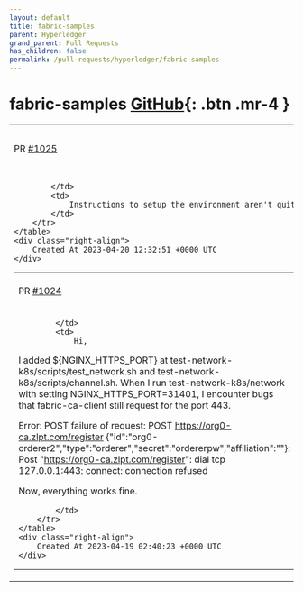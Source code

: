 ```yaml
---
layout: default
title: fabric-samples
parent: Hyperledger
grand_parent: Pull Requests
has_children: false
permalink: /pull-requests/hyperledger/fabric-samples
---
```


# fabric-samples <span class="fs-3 right-align">[GitHub](https://github.com/hyperledger/fabric-samples){: .btn .mr-4 }</span>


<div>
    <table>
        <tr>
            <td>
                PR <a href="https://github.com/hyperledger/fabric-samples/pull/1025" class=".btn">#1025</a>
            </td>
            <td>
                <b>
                    Fix erc-1155 sample README
                </b>
            </td>
        </tr>
        <tr>
            <td>
                
            </td>
            <td>
                Instructions to setup the environment aren't quite right. This fixes it.
            </td>
        </tr>
    </table>
    <div class="right-align">
        Created At 2023-04-20 12:32:51 +0000 UTC
    </div>
</div>

<div>
    <table>
        <tr>
            <td>
                PR <a href="https://github.com/hyperledger/fabric-samples/pull/1024" class=".btn">#1024</a>
            </td>
            <td>
                <b>
                    fixed test-network-k8s/scripts/test_network.sh missing 
                </b>
            </td>
        </tr>
        <tr>
            <td>
                
            </td>
            <td>
                Hi, 

I added ${NGINX_HTTPS_PORT} at test-network-k8s/scripts/test_network.sh and test-network-k8s/scripts/channel.sh. When I run test-network-k8s/network with setting NGINX_HTTPS_PORT=31401, I encounter bugs that fabric-ca-client still request for the port 443.

Error: POST failure of request: POST https://org0-ca.zlpt.com/register
{"id":"org0-orderer2","type":"orderer","secret":"ordererpw","affiliation":""}: Post "https://org0-ca.zlpt.com/register": dial tcp 127.0.0.1:443: connect: connection refused

Now, everything works fine.

            </td>
        </tr>
    </table>
    <div class="right-align">
        Created At 2023-04-19 02:40:23 +0000 UTC
    </div>
</div>

